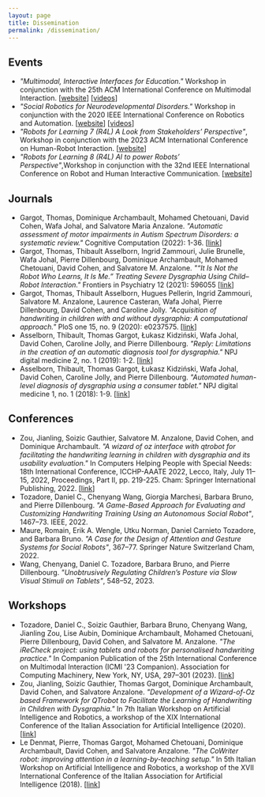 ```yaml
---
layout: page
title: Dissemination
permalink: /dissemination/
---
```


## Events
- *"Multimodal, Interactive Interfaces for Education."* Workshop in conjunction with the 25th ACM International Conference on Multimodal Interaction. [[website](https://irecheck.github.io/icmi2023/)] [[videos](https://www.youtube.com/playlist?list=PLpVME1849bFlMTvQm-ZFpy5pS3vEhteh6)]
- *"Social Robotics for Neurodevelopmental Disorders."* Workshop in conjunction with the 2020 IEEE International Conference on Robotics and Automation. [[website](https://icra2020ndd.wordpress.com/)] [[videos](https://www.youtube.com/channel/UCMX-D4WIs27CVFFZvVIrWiw/)]
- *"Robots for Learning 7 (R4L) A Look from Stakeholders’ Perspective"*,  Workshop in conjunction with the 2023 ACM International Conference on Human-Robot Interaction.  [[website](https://robots4learning.wordpress.com/r4lhri2023/)]
- *"Robots for Learning 8 (R4L) AI to power Robots’ Perspective"*,Workshop in conjunction with the 32nd IEEE International Conference on Robot and Human Interactive Communication. [[website](https://robots4learning.wordpress.com/r4lroman2023/)]

## Journals
- Gargot, Thomas, Dominique Archambault, Mohamed Chetouani, David Cohen, Wafa Johal, and Salvatore Maria Anzalone. *"Automatic assessment of motor impairments in Autism Spectrum Disorders: a systematic review."* Cognitive Computation (2022): 1-36. [[link](https://doi.org/10.1007/s12559-021-09940-8)]
- Gargot, Thomas, Thibault Asselborn, Ingrid Zammouri, Julie Brunelle, Wafa Johal, Pierre Dillenbourg, Dominique Archambault, Mohamed Chetouani, David Cohen, and Salvatore M. Anzalone. *"“It Is Not the Robot Who Learns, It Is Me.” Treating Severe Dysgraphia Using Child–Robot Interaction."* Frontiers in Psychiatry 12 (2021): 596055 [[link](https://doi.org/10.3389/fpsyt.2021.596055)]
- Gargot, Thomas, Thibault Asselborn, Hugues Pellerin, Ingrid Zammouri, Salvatore M. Anzalone, Laurence Casteran, Wafa Johal, Pierre Dillenbourg, David Cohen, and Caroline Jolly. *"Acquisition of handwriting in children with and without dysgraphia: A computational approach."* PloS one 15, no. 9 (2020): e0237575. [[link](https://doi.org/10.1371/journal.pone.0237575)]
- Asselborn, Thibault, Thomas Gargot, Łukasz Kidziński, Wafa Johal, David Cohen, Caroline Jolly, and Pierre Dillenbourg. *"Reply: Limitations in the creation of an automatic diagnosis tool for dysgraphia."* NPJ digital medicine 2, no. 1 (2019): 1-2. [[link](https://doi.org/10.1038/s41746-019-0115-z)]
- Asselborn, Thibault, Thomas Gargot, Łukasz Kidziński, Wafa Johal, David Cohen, Caroline Jolly, and Pierre Dillenbourg. *"Automated human-level diagnosis of dysgraphia using a consumer tablet."* NPJ digital medicine 1, no. 1 (2018): 1-9. [[link](https://doi.org/10.1038/s41746-018-0049-x)]

## Conferences
- Zou, Jianling, Soizic Gauthier, Salvatore M. Anzalone, David Cohen, and Dominique Archambault. *"A wizard of oz interface with qtrobot for facilitating the handwriting learning in children with dysgraphia and its usability evaluation."* In Computers Helping People with Special Needs: 18th International Conference, ICCHP-AAATE 2022, Lecco, Italy, July 11–15, 2022, Proceedings, Part II, pp. 219-225. Cham: Springer International Publishing, 2022. [[link](https://doi.org/10.1007/978-3-031-08645-8_26)]
- Tozadore, Daniel C., Chenyang Wang, Giorgia Marchesi, Barbara Bruno, and Pierre Dillenbourg. *"A Game-Based Approach for Evaluating and Customizing Handwriting Training Using an Autonomous Social Robot"*, 1467–73. IEEE, 2022.
- Maure, Romain, Erik A. Wengle, Utku Norman, Daniel Carnieto Tozadore, and Barbara Bruno. *"A Case for the Design of Attention and Gesture Systems for Social Robots"*, 367–77. Springer Nature Switzerland Cham, 2022.
- Wang, Chenyang, Daniel C. Tozadore, Barbara Bruno, and Pierre Dillenbourg. *"Unobtrusively Regulating Children’s Posture via Slow Visual Stimuli on Tablets"*, 548–52, 2023.
  


## Workshops
- Tozadore, Daniel C., Soizic Gauthier, Barbara Bruno, Chenyang Wang, Jianling Zou, Lise Aubin, Dominique Archambault, Mohamed Chetouani, Pierre Dillenbourg, David Cohen, and Salvatore M. Anzalone. *"The iReCheck project: using tablets and robots for personalised handwriting practice."* In Companion Publication of the 25th International Conference on Multimodal Interaction (ICMI '23 Companion). Association for Computing Machinery, New York, NY, USA, 297–301 (2023). [[link](https://doi.org/10.1145/3610661.3616178)]
- Zou, Jianling, Soizic Gauthier, Thomas Gargot, Dominique Archambault, David Cohen, and Salvatore Anzalone. *"Development of a Wizard-of-Oz based Framework for QTrobot to Facilitate the Learning of Handwriting in Children with Dysgraphia."* In 7th Italian Workshop on Artificial Intelligence and Robotics, a workshop of the XIX International Conference of the Italian Association for Artificial Intelligence (2020). [[link](https://ceur-ws.org/Vol-2806/)]
- Le Denmat, Pierre, Thomas Gargot, Mohamed Chetouani, Dominique Archambault, David Cohen, and Salvatore Anzalone. *"The CoWriter robot: improving attention in a learning-by-teaching setup."* In 5th Italian Workshop on Artificial Intelligence and Robotics, a workshop of the XVII International Conference of the Italian Association for Artificial Intelligence (2018). [[link](http://ceur-ws.org/Vol-2352/)]
